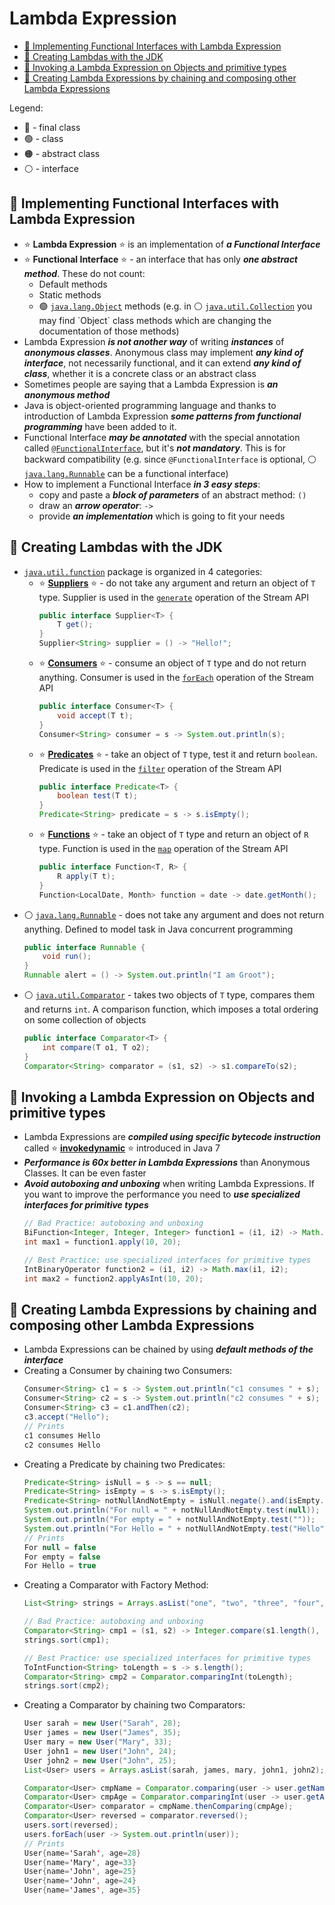 # Lambda Expression

<!-- TOC -->
* [:pushpin: Implementing Functional Interfaces with Lambda Expression](#pushpin-implementing-functional-interfaces-with-lambda-expression)
* [:pushpin: Creating Lambdas with the JDK](#pushpin-creating-lambdas-with-the-jdk)
* [:pushpin: Invoking a Lambda Expression on Objects and primitive types](#pushpin-invoking-a-lambda-expression-on-objects-and-primitive-types)
* [:pushpin: Creating Lambda Expressions by chaining and composing other Lambda Expressions](#pushpin-creating-lambda-expressions-by-chaining-and-composing-other-lambda-expressions)
<!-- TOC -->

Legend:
* :red_circle: - final class
* :green_circle: - class
* :orange_circle: - abstract class
* :white_circle: - interface

## :pushpin: Implementing Functional Interfaces with Lambda Expression

* :star: **Lambda Expression** :star: is an implementation of **_a Functional Interface_**
* :star: **Functional Interface** :star: - an interface that has only **_one abstract method_**. These do not count:
  * Default methods
  * Static methods
  * :green_circle: [`java.lang.Object`](https://docs.oracle.com/en/java/javase/21/docs/api/java.base/java/lang/Object.html) methods (e.g. in :white_circle: [`java.util.Collection`](https://docs.oracle.com/en/java/javase/21/docs/api/java.base/java/util/Collection.html#equals(java.lang.Object)) you may find `Object` class methods which are changing the documentation of those methods)
* Lambda Expression **_is not another way_** of writing **_instances_** of **_anonymous classes_**. Anonymous class may implement **_any kind of interface_**, not necessarily functional, and it can extend **_any kind of class_**, whether it is a concrete class or an abstract class
* Sometimes people are saying that a Lambda Expression is **_an anonymous method_**
* Java is object-oriented programming language and thanks to introduction of Lambda Expression **_some patterns from functional programming_** have been added to it.
* Functional Interface **_may be annotated_** with the special annotation called [`@FunctionalInterface`](https://docs.oracle.com/en/java/javase/21/docs/api/java.base/java/lang/FunctionalInterface.html), but it's **_not mandatory_**. This is for backward compatibility (e.g. since `@FunctionalInterface` is optional, :white_circle: [`java.lang.Runnable`](https://docs.oracle.com/en/java/javase/21/docs/api/java.base/java/lang/Runnable.html) can be a functional interface)
* How to implement a Functional Interface **_in 3 easy steps_**:
  * copy and paste a **_block of parameters_** of an abstract method: `()`
  * draw an **_arrow operator_**: `->`
  * provide **_an implementation_** which is going to fit your needs

## :pushpin: Creating Lambdas with the JDK

* [`java.util.function`](https://docs.oracle.com/en/java/javase/21/docs/api/java.base/java/util/function/package-summary.html) package is organized in 4 categories:
  * :star: [**Suppliers**](https://docs.oracle.com/en/java/javase/21/docs/api/java.base/java/util/function/Supplier.html) :star: - do not take any argument and return an object of `T` type. Supplier is used in the [`generate`](https://docs.oracle.com/en/java/javase/21/docs/api/java.base/java/util/stream/Stream.html#generate(java.util.function.Supplier)) operation of the Stream API
    ```java
    public interface Supplier<T> {
        T get();
    }
    Supplier<String> supplier = () -> "Hello!";
    ```
  * :star: [**Consumers**](https://docs.oracle.com/en/java/javase/21/docs/api/java.base/java/util/function/Consumer.html) :star: - consume an object of `T` type and do not return anything. Consumer is used in the [`forEach`](https://docs.oracle.com/en/java/javase/21/docs/api/java.base/java/util/stream/Stream.html#forEach(java.util.function.Consumer)) operation of the Stream API
    ```java
    public interface Consumer<T> {
        void accept(T t);
    }
    Consumer<String> consumer = s -> System.out.println(s);
    ```
  * :star: [**Predicates**](https://docs.oracle.com/en/java/javase/21/docs/api/java.base/java/util/function/Predicate.html) :star: - take an object of `T` type, test it and return `boolean`. Predicate is used in the [`filter`](https://docs.oracle.com/en/java/javase/21/docs/api/java.base/java/util/stream/Stream.html#filter(java.util.function.Predicate)) operation of the Stream API
    ```java
    public interface Predicate<T> {
        boolean test(T t);
    }
    Predicate<String> predicate = s -> s.isEmpty();
    ```
  * :star: [**Functions**](https://docs.oracle.com/en/java/javase/21/docs/api/java.base/java/util/function/Function.html) :star: - take an object of `T` type and return an object of `R` type. Function is used in the [`map`](https://docs.oracle.com/en/java/javase/21/docs/api/java.base/java/util/stream/Stream.html#map(java.util.function.Function)) operation of the Stream API
    ```java
    public interface Function<T, R> {
        R apply(T t);
    }
    Function<LocalDate, Month> function = date -> date.getMonth();
    ```
* :white_circle: [`java.lang.Runnable`](https://docs.oracle.com/en/java/javase/21/docs/api/java.base/java/lang/Runnable.html) - does not take any argument and does not return anything. Defined to model task in Java concurrent programming
  ```java
  public interface Runnable {
      void run();
  }
  Runnable alert = () -> System.out.println("I am Groot");
  ```
* :white_circle: [`java.util.Comparator`](https://docs.oracle.com/en/java/javase/21/docs/api/java.base/java/util/Comparator.html) - takes two objects of `T` type, compares them and returns `int`. A comparison function, which imposes a total ordering on some collection of objects
  ```java
  public interface Comparator<T> {
      int compare(T o1, T o2);
  }
  Comparator<String> comparator = (s1, s2) -> s1.compareTo(s2);
  ```

## :pushpin: Invoking a Lambda Expression on Objects and primitive types

* Lambda Expressions are **_compiled using specific bytecode instruction_** called :star: [**invokedynamic**](https://blogs.oracle.com/javamagazine/post/understanding-java-method-invocation-with-invokedynamic) :star: introduced in Java 7
* **_Performance is 60x better in Lambda Expressions_** than Anonymous Classes. It can be even faster
* **_Avoid autoboxing and unboxing_** when writing Lambda Expressions. If you want to improve the performance you need to **_use specialized interfaces for primitive types_**
  ```java
  // Bad Practice: autoboxing and unboxing
  BiFunction<Integer, Integer, Integer> function1 = (i1, i2) -> Math.max(i1, i2);
  int max1 = function1.apply(10, 20);
  
  // Best Practice: use specialized interfaces for primitive types
  IntBinaryOperator function2 = (i1, i2) -> Math.max(i1, i2);
  int max2 = function2.applyAsInt(10, 20);
  ```

## :pushpin: Creating Lambda Expressions by chaining and composing other Lambda Expressions

* Lambda Expressions can be chained by using **_default methods of the interface_**
* Creating a Consumer by chaining two Consumers:
  ```java
  Consumer<String> c1 = s -> System.out.println("c1 consumes " + s);
  Consumer<String> c2 = s -> System.out.println("c2 consumes " + s);
  Consumer<String> c3 = c1.andThen(c2);
  c3.accept("Hello");
  // Prints
  c1 consumes Hello
  c2 consumes Hello
  ```
* Creating a Predicate by chaining two Predicates:
  ```java
  Predicate<String> isNull = s -> s == null;
  Predicate<String> isEmpty = s -> s.isEmpty();
  Predicate<String> notNullAndNotEmpty = isNull.negate().and(isEmpty.negate());
  System.out.println("For null = " + notNullAndNotEmpty.test(null));
  System.out.println("For empty = " + notNullAndNotEmpty.test(""));
  System.out.println("For Hello = " + notNullAndNotEmpty.test("Hello"));
  // Prints
  For null = false
  For empty = false
  For Hello = true
  ```
* Creating a Comparator with Factory Method:
  ```java
  List<String> strings = Arrays.asList("one", "two", "three", "four", "five");
  
  // Bad Practice: autoboxing and unboxing
  Comparator<String> cmp1 = (s1, s2) -> Integer.compare(s1.length(), s2.length());
  strings.sort(cmp1);
  
  // Best Practice: use specialized interfaces for primitive types
  ToIntFunction<String> toLength = s -> s.length();
  Comparator<String> cmp2 = Comparator.comparingInt(toLength);
  strings.sort(cmp2);
  ```
* Creating a Comparator by chaining two Comparators:
  ```java
  User sarah = new User("Sarah", 28);
  User james = new User("James", 35);
  User mary = new User("Mary", 33);
  User john1 = new User("John", 24);
  User john2 = new User("John", 25);
  List<User> users = Arrays.asList(sarah, james, mary, john1, john2);

  Comparator<User> cmpName = Comparator.comparing(user -> user.getName());
  Comparator<User> cmpAge = Comparator.comparingInt(user -> user.getAge());
  Comparator<User> comparator = cmpName.thenComparing(cmpAge);
  Comparator<User> reversed = comparator.reversed();
  users.sort(reversed);
  users.forEach(user -> System.out.println(user));
  // Prints
  User{name='Sarah', age=28}
  User{name='Mary', age=33}
  User{name='John', age=25}
  User{name='John', age=24}
  User{name='James', age=35}

  ```

